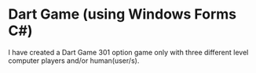 # Dart Game (using Windows Forms C#)
 I have created a Dart Game 301 option game only with three different level computer players and/or human(user/s).
